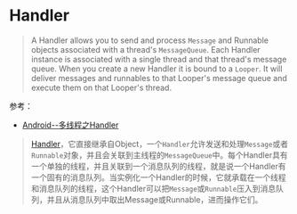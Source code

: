 # Handler

> A Handler allows you to send and process `Message` and Runnable objects associated with a thread's `MessageQueue`. Each Handler instance is associated with a single thread and that thread's message queue. When you create a new Handler it is bound to a `Looper`. It will deliver messages and runnables to that Looper's message queue and execute them on that Looper's thread.

参考：

+ [Android--多线程之Handler](https://www.cnblogs.com/plokmju/p/android_Handler.html)

> [Handler](http://developer.android.com/reference/android/os/Handler.html)，它直接继承自Object，一个`Handler`允许发送和处理`Message`或者`Runnable`对象，并且会关联到主线程的`MessageQueue`中。每个Handler具有一个单独的线程，并且关联到一个消息队列的线程，就是说一个Handler有一个固有的消息队列。当实例化一个Handler的时候，它就承载在一个线程和消息队列的线程，这个Handler可以把`Message`或`Runnable`压入到消息队列，并且从消息队列中取出Message或Runnable，进而操作它们。


